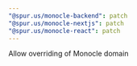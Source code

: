 ```yaml
---
"@spur.us/monocle-backend": patch
"@spur.us/monocle-nextjs": patch
"@spur.us/monocle-react": patch
---
```


Allow overriding of Monocle domain
